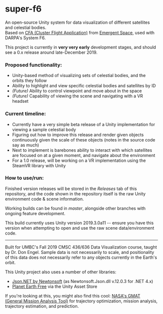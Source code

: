 # super-f6
An open-source Unity system for data visualization of different satellites and celestial bodies.  
Based on [CFA (Cluster Flight Application)](https://www.emergentspace.com/products/cluster-flight-application/) from [Emergent Space](https://www.emergentspace.com/), used with DARPA's System F6.

This project is currently in **very very early** development stages, and should see a 0.x release around late-December 2019.

### Proposed functionality:

* Unity-based method of visualizing sets of celestial bodies, and the orbits they follow
* Ability to highlight and view specific celestial bodies and satellites by ID
* _(Future)_ Ability to control viewpoint and move about in the space
* _(Future)_ Capability of viewing the scene and navigating with a VR headset

### Current timeline:

* Currently have a very simple beta release of a Unity implementation for viewing a sample celestial body
* Figuring out how to improve this release and render given objects continuously given the scale of these objects (notes in the source code say as much)
* Next to implement is barebones ability to interact with which satellites are focused on at a given moment, and navigate about the environment
* For a 1.0 release, will be working on a VR implementation using the SteamVR library with Unity

### How to use/run:
Finished version releases will be stored in the _Releases_ tab of this repository, and the code shown in the repository itself is the raw Unity environment code & scene information.

Working builds can be found in _master_, alongside other branches with ongoing feature development.

This build currently uses Unity version 2019.3.0a11 -- ensure you have this version when attempting to open and use the raw scene data/environment code.

---

Built for UMBC's Fall 2019 CMSC 436/636 Data Visualization course, taught by Dr. Don Engel. Sample data is not necessarily to scale, and positionality of this data does not necessarily refer to any objects currently in the Earth's orbit.


This Unity project also uses a number of other libraries:
* [Json.NET by Newtonsoft](https://www.newtonsoft.com/json) (as Newtonsoft.Json.dll v.12.0.3 for .NET 4.x)
* [Planet Earth Free](https://assetstore.unity.com/packages/3d/environments/sci-fi/23399) via the Unity Asset Store


If you're looking at this, you might also find this cool: [NASA's GMAT (General Mission Analysis Tool)](https://software.nasa.gov/software/GSC-17177-1) for trajectory optimization, mission analysis, trajectory estimation, and prediction.
